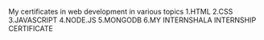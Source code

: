 My certificates in web development in various topics 
1.HTML
2.CSS
3.JAVASCRIPT
4.NODE.JS
5.MONGODB
6.MY INTERNSHALA INTERNSHIP CERTIFICATE
